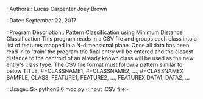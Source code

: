 ::Authors::
Lucas Carpenter
Joey Brown

::Date::
September 22, 2017

::Program Description::
Pattern Classification using Minimum Distance Classification
This program reads in a CSV file and groups each class into a 
list of features mapped in a N-dimensional plane. Once all data
has been read in to 'train' the program the final entry will be entered
and the closest distance to the centroid of an already known class will
be used as the new entry's class type.
The CSV file format must follow a pattern similar to below
TITLE, #=CLASSNAME1, #=CLASSNAME2, ..., #=CLASSNAMEX
SAMPLE, CLASS, FEATURE1, FEATURE2, ..., FEATUREX
DATA1, DATA2, ...

::Usage::
$> python3.6 mdc.py <input .CSV file>